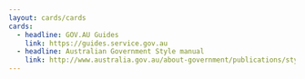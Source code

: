 ```yaml
---
layout: cards/cards
cards:
  - headline: GOV.AU Guides
    link: https://guides.service.gov.au
  - headline: Australian Government Style manual
    link: http://www.australia.gov.au/about-government/publications/style-manual
---
```

